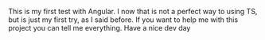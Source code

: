 This is my first test with Angular.
I now that is not a perfect way to using TS, but is just my first try, as I said before.
If you want to help me with this project you can tell me everything. Have a nice dev day
